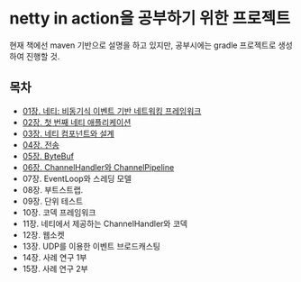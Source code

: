 # netty in action을 공부하기 위한 프로젝트

현재 책에선 maven 기반으로 설명을 하고 있지만, 공부시에는 gradle 프로젝트로 생성하여 진행할 것.

## 목차 

- [01장. 네티: 비동기식 이벤트 기반 네트워킹 프레임워크](./chap01/chap01_summary.md)
- [02장. 첫 번째 네티 애플리케이션](./chap02/chap02_summary.md)
- [03장. 네티 컴포넌트와 설계](./chap03/chap03_summary.md)
- [04장. 전송](./chap04/chap04_summary.md)
- [05장. ByteBuf](./chap05/chap05_summary.md)
- [06장. ChannelHandler와 ChannelPipeline](./chap06/chap06_summary.md)
- 07장. EventLoop와 스레딩 모델
- 08장. 부트스트랩.
- 09장. 단위 테스트
- 10장. 코덱 프레임워크
- 11장. 네티에서 제공하는 ChannelHandler와 코덱
- 12장. 웹소켓
- 13장. UDP를 이용한 이벤트 브로드캐스팅
- 14장. 사례 연구 1부
- 15장. 사례 연구 2부